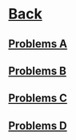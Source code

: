 
# [Back](../Codeforces.md)

## [Problems A](As/As.md)
## [Problems B](Bs/Bs.md)
## [Problems C](Cs/Cs.md)
## [Problems D](Ds/Ds.md)